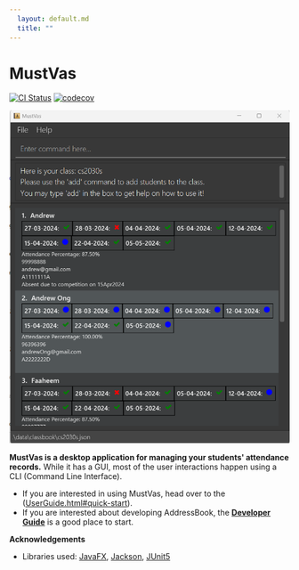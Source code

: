 ```yaml
---
  layout: default.md
  title: ""
---
```


# MustVas

[![CI Status](https://github.com/se-edu/addressbook-level3/workflows/Java%20CI/badge.svg)](https://github.com/se-edu/addressbook-level3/actions)
[![codecov](https://codecov.io/gh/se-edu/addressbook-level3/branch/master/graph/badge.svg)](https://codecov.io/gh/se-edu/addressbook-level3)

![Ui](images/Ui.png)

**MustVas is a desktop application for managing your students' attendance records.** While it has a GUI, most of the user interactions happen using a CLI (Command Line Interface).

* If you are interested in using MustVas, head over to the ([UserGuide.html#quick-start](https://ay2324s2-cs2103t-t13-1.github.io/tp/UserGuide.html#quick-start)).
* If you are interested about developing AddressBook, the [**Developer Guide**]([DeveloperGuide](https://ay2324s2-cs2103t-t13-1.github.io/tp/DeveloperGuide.html).html) is a good place to start.


**Acknowledgements**

* Libraries used: [JavaFX](https://openjfx.io/), [Jackson](https://github.com/FasterXML/jackson), [JUnit5](https://github.com/junit-team/junit5)

